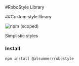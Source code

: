 #RoboStyle Library

##Custom style library

![npm (scoped)](https://img.shields.io/badge/npm-v2.0.0-blue.svg)

Simplistic styles

### Install

```
npm install @alsummer/robostyle
```